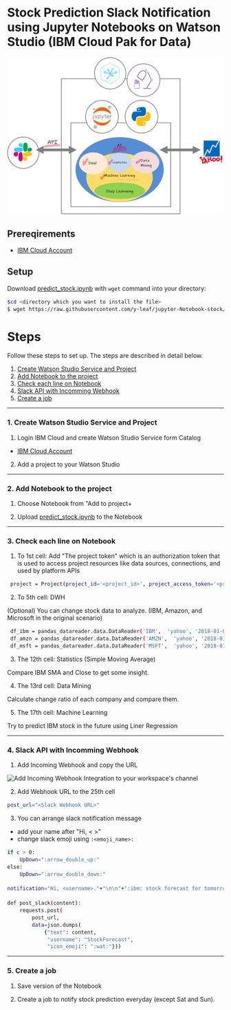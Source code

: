 # Stock Prediction Slack Notification using Jupyter Notebooks on Watson Studio (IBM Cloud Pak for Data)

![Overall Flow](overall_image.png)

## Prereqirements

* [IBM Cloud Account](https://cloud.ibm.com/)

## Setup
Download [predict_stock.ipynb](predict_stock.ipynb) with `wget` command into your directory:

```bash
$cd <directory which you want to install the file>
$ wget https://raw.githubusercontent.com/y-leaf/jupyter-Notebook-stock/main/predict_stock.ipynb
```


# Steps 

Follow these steps to set up. The steps are described in detail below.

1. [Create Watson Studio Service and Project](#1-create-watson-studio-service-and-project)
2. [Add Notebook to the project](#2-add-notebook-to-the-project)
3. [Check each line on Notebook](#3-check-each-line-on-notebook)
4. [Slack API with Incomming Webhook](#4-slack-api-with-incomming-webhook)
5. [Create a job](#5-create-a-job)

--------------------

### 1. Create Watson Studio Service and Project

1. Login IBM Cloud and create Watson Studio Service form Catalog

* [IBM Cloud Account](https://cloud.ibm.com/)

2. Add a project to your Watson Studio


--------------------

### 2. Add Notebook to the project

1. Choose Notebook from "Add to project+

2. Upload [predict_stock.ipynb](predict_stock.ipynb) to the Notebook


--------------------

### 3. Check each line on Notebook

1. To 1st cell: Add "The project token" which is an authorization token that is used to access project resources like data sources, connections, and used by platform APIs

```bash
 project = Project(project_id='<project_id>', project_access_token='<project_access_token>')
```
2. To 5th cell: DWH

(Optional) You can change stock data to analyze. (IBM, Amazon, and Microsoft in the original scenario)

```bash
 df_ibm = pandas_datareader.data.DataReader('IBM',  'yahoo', '2018-01-01')
 df_amzn = pandas_datareader.data.DataReader('AMZN',  'yahoo', '2018-01-01')
 df_msft = pandas_datareader.data.DataReader('MSFT',  'yahoo', '2018-01-01')
```

3. The 12th cell: Statistics (Simple Moving Average)

Compare IBM SMA and Close to get some insight.

4. The 13rd cell: Data Mining

Calculate change ratio of each company and compare them.

5. The 17th cell: Machine Learning

Try to predict IBM stock in the future using Liner Regression


--------------------

### 4. Slack API with Incomming Webhook

1. Add Incoming Webhook and copy the URL

![Add Incoming Webhook Integration](https://slack.com/services/new/incoming-webhook) to your workspace's channel


2. Add Webhook URL to the 25th cell

```bash
post_url="<Slack Webhook URL>"
```


3. You can arrange slack notification message

* add your name after "Hi, < >"
* change slack emoji using `:<emoji_name>:`

```bash
if c > 0:
    UpDown=":arrow_double_up:"
else:
    UpDown=":arrow_double_down:"

notification="Hi, <username>."+"\n\n"+":ibm: stock forecast for tomorrow:"+"\n"+"[ "+str(round(df_ibm['Predict'].tail(30)[0], 2))+" ]"+"\n\n"+"Oops! Change"+UpDown+"  "+str(round(d, 2))+" / "+str(round(c, 2))+"%"+"\n\n"+"Have a nice day :woman-cartwheeling:"

def post_slack(content):
    requests.post(
        post_url,
        data=json.dumps(
            {"text": content,
             "username": "StockForecast",
             "icon_emoji": ":wat:"}))
```


--------------------

### 5. Create a job

1. Save version of the Notebook

2. Create a job to notify stock prediction everyday (except Sat and Sun).
